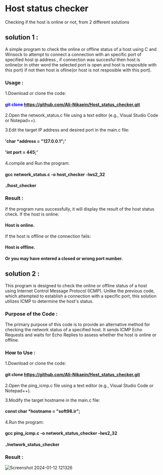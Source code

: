 # Host status checker
Checking if the host is online or not, from 2 different solutions
## solution 1 :
A simple program to check the online or offline status of a host using C and Winsock to attempt to connect a connection with an specific port of specified host ip address , if connection was succesful then host is online(or in other word the selected port is open and host is resposible with this port) if not then host is ofline(or host is not resposible with this port).

### Usage :
1.Download or clone the code:
  ####   <span style="color: blue;">git  clone https://github.com/Ali-Nikaein/Host_status_checker.git</span>

2.Open the network_status.c file using a text editor (e.g., Visual Studio Code or Notepad++).

3.Edit the target IP address and desired port in the main.c file:
  ####   'char *address = "127.0.0.1";'
  ####   'int port = 445;'

4.compile and Run the program:
  ####   gcc  network_status.c  -o  host_checker  -lws2_32
  ####   ./host_checker

### Result :
If the program runs successfully, it will display the result of the host status check.
If the host is online:
  ####   Host is online.
If the host is offline or the connection fails:
  ####   Host is offline.
  ####   Or you may have entered a closed or wrong port number.


## solution 2 :
This program is designed to check the online or offline status of a host using Internet Control Message Protocol (ICMP). Unlike the previous code, which attempted to establish a connection with a specific port, this solution utilizes ICMP to determine the host's status.

### Purpose of the Code :
The primary purpose of this code is to provide an alternative method for checking the network status of a specified host. It sends ICMP Echo Requests and waits for Echo Replies to assess whether the host is online or offline.

### How to Use :
1.Download or clone the code:
  ####   git  clone https://github.com/Ali-Nikaein/Host_status_checker.git
  
2.Open the ping_icmp.c file using a text editor (e.g., Visual Studio Code or Notepad++).
   
3.Modify the target hostname in the main.c file:
  ####   const char *hostname = "soft98.ir";

4.Run the program:
  ####   gcc  ping_icmp.c  -o  network_status_checker  -lws2_32
  ####   ./network_status_checker

### Result :
![Screenshot 2024-01-12 121326](https://github.com/Ali-Nikaein/Host_status_checker/assets/108432369/2e36f9c6-4fca-4db7-a9cc-3f49c3c8fca5)

